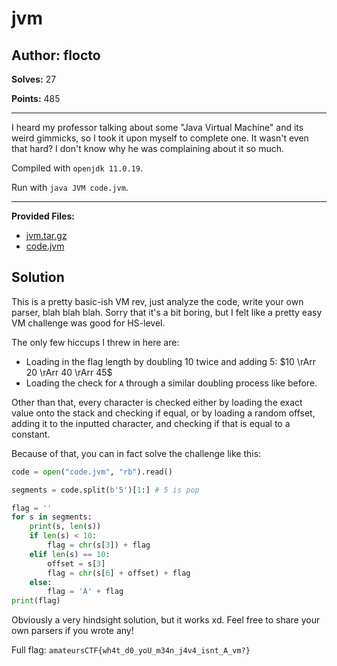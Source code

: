 # jvm

## Author: flocto

**Solves:** 27

**Points:** 485

---

I heard my professor talking about some "Java Virtual Machine" and its weird gimmicks, so I took it upon myself to complete one. It wasn't even that hard? I don't know why he was complaining about it so much.

Compiled with `openjdk 11.0.19`.

Run with `java JVM code.jvm`.

---

**Provided Files:**

- [jvm.tar.gz](./jvm.tar.gz)
- [code.jvm](./code.jvm)

## Solution
This is a pretty basic-ish VM rev, just analyze the code, write your own parser, blah blah blah. 
Sorry that it's a bit boring, but I felt like a pretty easy VM challenge was good for HS-level.

The only few hiccups I threw in here are:
- Loading in the flag length by doubling 10 twice and adding 5:
  $10 \rArr 20 \rArr 40 \rArr 45$
- Loading the check for `A` through a similar doubling process like before.
  
Other than that, every character is checked either by loading the exact value onto the stack and checking if equal, or by loading a random offset, adding it to the inputted character, and checking if that is equal to a constant.

Because of that, you can in fact solve the challenge like this:
```python
code = open("code.jvm", "rb").read()

segments = code.split(b'5')[1:] # 5 is pop

flag = ''
for s in segments:
    print(s, len(s))
    if len(s) < 10:
        flag = chr(s[3]) + flag
    elif len(s) == 10:
        offset = s[3]
        flag = chr(s[6] + offset) + flag
    else:
        flag = 'A' + flag
print(flag)
```
Obviously a very hindsight solution, but it works xd. Feel free to share your own parsers if you wrote any!

Full flag: `amateursCTF{wh4t_d0_yoU_m34n_j4v4_isnt_A_vm?}`